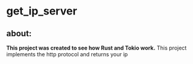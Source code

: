 # get_ip_server

## about:
**This project was created to see how Rust and Tokio work.**
This project implements the http protocol and returns your ip